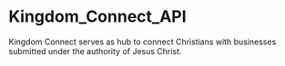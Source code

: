 # Kingdom_Connect_API
Kingdom Connect serves as hub to connect Christians with businesses submitted under the authority of Jesus Christ.
